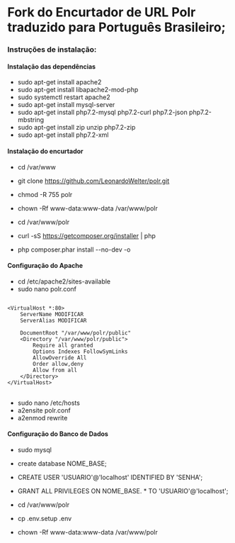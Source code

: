# Fork do Encurtador de URL Polr traduzido para Português Brasileiro;

### Instruções de instalação:

#### Instalação das dependências

- sudo apt-get install apache2
- sudo apt-get install libapache2-mod-php
- sudo systemctl restart apache2
- sudo apt-get install mysql-server
- sudo apt-get install php7.2-mysql php7.2-curl php7.2-json php7.2-mbstring
- sudo apt-get install zip unzip php7.2-zip
- sudo apt-get install php7.2-xml

#### Instalação do encurtador

- cd /var/www
- git clone https://github.com/LeonardoWelter/polr.git
- chmod -R 755 polr
- chown -Rf www-data:www-data /var/www/polr

- cd /var/www/polr
- curl -sS https://getcomposer.org/installer | php
- php composer.phar install --no-dev -o

#### Configuração do Apache

- cd /etc/apache2/sites-available
- sudo nano polr.conf

<pre>
<code>
&lt;VirtualHost *:80&gt;
    ServerName MODIFICAR
    ServerAlias MODIFICAR

    DocumentRoot "/var/www/polr/public"
    &lt;Directory "/var/www/polr/public"&gt;
        Require all granted
        Options Indexes FollowSymLinks
        AllowOverride All
        Order allow,deny
        Allow from all
    &lt;/Directory&gt;
&lt;/VirtualHost&gt;
</code>
</pre>

- sudo nano /etc/hosts
- a2ensite polr.conf
- a2enmod rewrite

#### Configuração do Banco de Dados

- sudo mysql

- create database NOME_BASE;
- CREATE USER 'USUARIO'@'localhost' IDENTIFIED BY 'SENHA';
- GRANT ALL PRIVILEGES ON NOME_BASE. * TO 'USUARIO'@'localhost';

- cd /var/www/polr
- cp .env.setup .env
- chown -Rf www-data:www-data /var/www/polr

